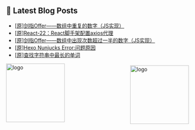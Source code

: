 ## 📕 Latest Blog Posts

<!-- BLOG-POST-LIST:START -->
- [[原]剑指Offer——数组中重复的数字（JS实现）](https://blog.csdn.net/sinat_41696687/article/details/115424101)
- [[原]React-22：React脚手架配置axios代理](https://blog.csdn.net/sinat_41696687/article/details/115417227)
- [[原]剑指Offer——数组中出现次数超过一半的数字（JS实现）](https://blog.csdn.net/sinat_41696687/article/details/115412353)
- [[原]Hexo Nunjucks Error:问题原因](https://blog.csdn.net/sinat_41696687/article/details/115393053)
- [[原]查找字符串中最长的单词](https://blog.csdn.net/sinat_41696687/article/details/115392363)
<!-- BLOG-POST-LIST:END -->
<img src="https://github-readme-stats.vercel.app/api?username=qq1120637483&show_icons=true" alt="logo" height="160" align="right" style="margin: 5px; margin-bottom: 20px;" />

<img src="https://github-profile-trophy.vercel.app/?username=qq1120637483&theme=flat&column=7" alt="logo" height="160" align="center" style="margin: auto; margin-bottom: 20px;" />


<!--
**qq1120637483/qq1120637483** is a ✨ _special_ ✨ repository because its `README.md` (this file) appears on your GitHub profile.

Here are some ideas to get you started:

- 🔭 I’m currently working on ...
- 🌱 I’m currently learning ...
- 👯 I’m looking to collaborate on ...
- 🤔 I’m looking for help with ...
- 💬 Ask me about ...
- 📫 How to reach me: ...
- 😄 Pronouns: ...
- ⚡ Fun fact: ...
-->
